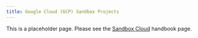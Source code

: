 ```yaml
---
title: Google Cloud (GCP) Sandbox Projects
---
```


This is a placeholder page. Please see the [Sandbox Cloud](/handbook/infrastructure-standards/realms/sandbox/#individual-aws-account-or-gcp-project) handbook page.
